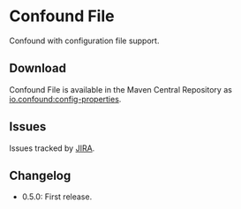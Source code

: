 # Confound File

Confound with configuration file support.

## Download

Confound File is available in the Maven Central Repository as [io.confound:config-properties](https://search.maven.org/#search%7Cga%7C1%7Cg%3A%22oi.confound%22%20AND%20a%3A%22confound-file%22).

## Issues

Issues tracked by [JIRA](https://globalmentor.atlassian.net/projects/CONFOUND).

## Changelog

- 0.5.0: First release.
